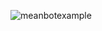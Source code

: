 ![meanbotexample](https://github.com/Yeetboy1234/meanbot/assets/89109233/40c0dcce-a6b1-437e-a261-6d6cb3de4eac)
